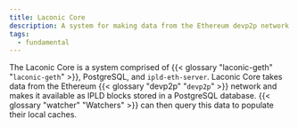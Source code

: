 ```yaml
---
title: Laconic Core
description: A system for making data from the Ethereum devp2p network available as IPLD blocks
tags:
  - fundamental
---
```


The Laconic Core is a system comprised of {{< glossary "laconic-geth" "`laconic-geth`" >}}, PostgreSQL, and `ipld-eth-server`. Laconic Core takes data from the Ethereum {{< glossary "devp2p" "`devp2p`" >}} network and makes it available as IPLD blocks stored in a PostgreSQL database. {{< glossary "watcher" "Watchers" >}} can then query this data to populate their local caches.

